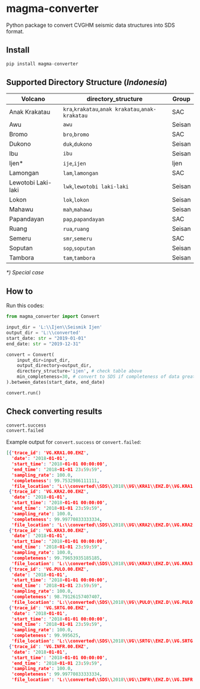 # magma-converter
Python package to convert CVGHM seismic data structures into SDS format.

## Install
```python
pip install magma-converter
```

## Supported Directory Structure (_Indonesia_)
| Volcano            | directory_structure                              | Group  |
|--------------------|--------------------------------------------------|--------|
| Anak Krakatau      | `kra`,`krakatau`,`anak krakatau`,`anak-krakatau` | SAC    |
| Awu                | `awu`                                            | Seisan |
| Bromo              | `bro`,`bromo`                                    | SAC    |
| Dukono             | `duk`,`dukono`                                   | Seisan |
| Ibu                | `ibu`                                            | Seisan |
| Ijen*              | `ije`,`ijen`                                     | Ijen   |
| Lamongan           | `lam`,`lamongan`                                 | SAC    |
| Lewotobi Laki-laki | `lwk`,`lewotobi laki-laki`                       | Seisan |
| Lokon              | `lok`,`lokon`                                    | Seisan |
| Mahawu             | `mah`,`mahawu`                                   | Seisan |
| Papandayan         | `pap`,`papandayan`                               | SAC    |
| Ruang              | `rua`,`ruang`                                    | Seisan |
| Semeru             | `smr`,`semeru`                                   | SAC    |
| Soputan            | `sop`,`soputan`                                  | Seisan |
| Tambora            | `tam`,`tambora`                                  | Seisan |
_*) Special case_

## How to
Run this codes:
```python
from magma_converter import Convert

input_dir = 'L:\\Ijen\\Seismik Ijen'
output_dir = 'L:\\converted'
start_date: str = "2019-01-01"
end_date: str = "2019-12-31"

convert = Convert(
    input_dir=input_dir,
    output_directory=output_dir,
    directory_structure='ijen', # check table above
    min_completeness=30, # convert to SDS if completeness of data greater than 30%
).between_dates(start_date, end_date)

convert.run()
```

## Check converting results
```python
convert.success
convert.failed
```
Example output for `convert.success` or `convert.failed`:
```json
[{'trace_id': 'VG.KRA1.00.EHZ',
  'date': '2018-01-01',
  'start_time': '2018-01-01 00:00:00',
  'end_time': '2018-01-01 23:59:59',
  'sampling_rate': 100.0,
  'completeness': 99.7532986111111,
  'file_location': 'L:\\converted\\SDS\\2018\\VG\\KRA1\\EHZ.D\\VG.KRA1.00.EHZ.D.2018.001'},
 {'trace_id': 'VG.KRA2.00.EHZ',
  'date': '2018-01-01',
  'start_time': '2018-01-01 00:00:00',
  'end_time': '2018-01-01 23:59:59',
  'sampling_rate': 100.0,
  'completeness': 99.99770833333334,
  'file_location': 'L:\\converted\\SDS\\2018\\VG\\KRA2\\EHZ.D\\VG.KRA2.00.EHZ.D.2018.001'},
 {'trace_id': 'VG.KRA3.00.EHZ',
  'date': '2018-01-01',
  'start_time': '2018-01-01 00:00:00',
  'end_time': '2018-01-01 23:59:59',
  'sampling_rate': 100.0,
  'completeness': 99.79653935185185,
  'file_location': 'L:\\converted\\SDS\\2018\\VG\\KRA3\\EHZ.D\\VG.KRA3.00.EHZ.D.2018.001'},
 {'trace_id': 'VG.PULO.00.EHZ',
  'date': '2018-01-01',
  'start_time': '2018-01-01 00:00:00',
  'end_time': '2018-01-01 23:59:59',
  'sampling_rate': 100.0,
  'completeness': 98.79126157407407,
  'file_location': 'L:\\converted\\SDS\\2018\\VG\\PULO\\EHZ.D\\VG.PULO.00.EHZ.D.2018.001'},
 {'trace_id': 'VG.SRTG.00.EHZ',
  'date': '2018-01-01',
  'start_time': '2018-01-01 00:00:00',
  'end_time': '2018-01-01 23:59:59',
  'sampling_rate': 100.0,
  'completeness': 99.995625,
  'file_location': 'L:\\converted\\SDS\\2018\\VG\\SRTG\\EHZ.D\\VG.SRTG.00.EHZ.D.2018.001'},
 {'trace_id': 'VG.INFR.00.EHZ',
  'date': '2018-01-01',
  'start_time': '2018-01-01 00:00:00',
  'end_time': '2018-01-01 23:59:59',
  'sampling_rate': 100.0,
  'completeness': 99.99770833333334,
  'file_location': 'L:\\converted\\SDS\\2018\\VG\\INFR\\EHZ.D\\VG.INFR.00.EHZ.D.2018.001'}]
```
